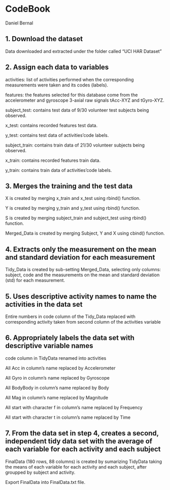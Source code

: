 CodeBook
================
Daniel Bernal

## 1\. Download the dataset

Data downloaded and extracted under the folder called “UCI HAR Dataset”

## 2\. Assign each data to variables

activities: list of activities performed when the corresponding
measurements were taken and its codes (labels).

features: the features selected for this database come from the
accelerometer and gyroscope 3-axial raw signals tAcc-XYZ and tGyro-XYZ.

subject\_test: contains test data of 9/30 volunteer test subjects being
observed.

x\_test: contains recorded features test data.

y\_test: contains test data of activities’code labels.

subject\_train: contains train data of 21/30 volunteer subjects being
observed.

x\_train: contains recorded features train data.

y\_train: contains train data of activities’code labels.

## 3\. Merges the training and the test data

X is created by merging x\_train and x\_test using rbind() function.

Y is created by merging y\_train and y\_test using rbind() function.

S is created by merging subject\_train and subject\_test using rbind()
function.

Merged\_Data is created by merging Subject, Y and X using cbind()
function.

## 4\. Extracts only the measurement on the mean and standard deviation for each measurement

Tidy\_Data is created by sub-setting Merged\_Data, selecting only
columns: subject, code and the measurements on the mean and standard
deviation (std) for each measurement.

## 5\. Uses descriptive activity names to name the activities in the data set

Entire numbers in code column of the Tidy\_Data replaced with
corresponding activity taken from second column of the activities
variable

## 6\. Appropriately labels the data set with descriptive variable names

code column in TidyData renamed into activities

All Acc in column’s name replaced by Accelerometer

All Gyro in column’s name replaced by Gyroscope

All BodyBody in column’s name replaced by Body

All Mag in column’s name replaced by Magnitude

All start with character f in column’s name replaced by Frequency

All start with character t in column’s name replaced by Time

## 7\. From the data set in step 4, creates a second, independent tidy data set with the average of each variable for each activity and each subject

FinalData (180 rows, 88 columns) is created by sumarizing TidyData
taking the means of each variable for each activity and each subject,
after groupped by subject and activity.

Export FinalData into FinalData.txt file.

